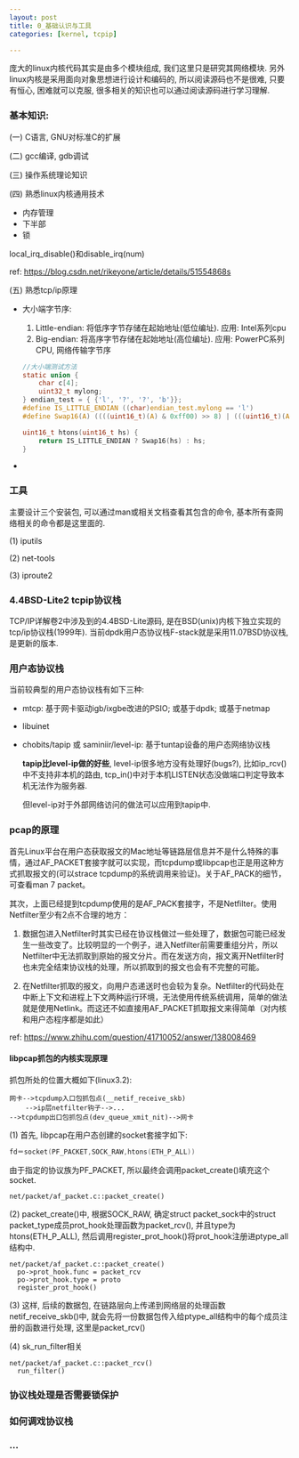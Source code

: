 ```yaml
---
layout: post
title: 0_基础认识与工具
categories: [kernel, tcpip]

---
```


庞大的linux内核代码其实是由多个模块组成, 我们这里只是研究其网络模块. 另外linux内核是采用面向对象思想进行设计和编码的, 所以阅读源码也不是很难, 只要有恒心, 困难就可以克服, 很多相关的知识也可以通过阅读源码进行学习理解.

### 基本知识:

(一) C语言, GNU对标准C的扩展



(二) gcc编译, gdb调试



(三) 操作系统理论知识



(四) 熟悉linux内核通用技术

* 内存管理
* 下半部
* 锁

local_irq_disable()和disable_irq(num)

ref: https://blog.csdn.net/rikeyone/article/details/51554868s

(五) 熟悉tcp/ip原理

* 大小端字节序:

  1) Little-endian: 将低序字节存储在起始地址(低位编址). 应用: Intel系列cpu
  2) Big-endian: 将高序字节存储在起始地址(高位编址). 应用: PowerPC系列CPU, 网络传输字节序

  ```c
  //大小端测试方法
  static union {
      char c[4];
      uint32_t mylong;
  } endian_test = { {'l', '?', '?', 'b'}};
  #define IS_LITTLE_ENDIAN ((char)endian_test.mylong == 'l') 
  #define Swap16(A) ((((uint16_t)(A) & 0xff00) >> 8) | (((uint16_t)(A) & 0x00ff) << 8))
  
  uint16_t htons(uint16_t hs) {
      return IS_LITTLE_ENDIAN ? Swap16(hs) : hs;
  }
  ```

* 

### 工具

主要设计三个安装包, 可以通过man或相关文档查看其包含的命令, 基本所有查网络相关的命令都是这里面的.

(1) iputils

(2) net-tools 

(3) iproute2

### 4.4BSD-Lite2 tcpip协议栈

TCP/IP详解卷2中涉及到的4.4BSD-Lite源码, 是在BSD(unix)内核下独立实现的tcp/ip协议栈(1999年). 当前dpdk用户态协议栈F-stack就是采用11.07BSD协议栈, 是更新的版本.



### 用户态协议栈

当前较典型的用户态协议栈有如下三种:

- mtcp: 基于网卡驱动igb/ixgbe改进的PSIO; 或基于dpdk; 或基于netmap

- libuinet

- chobits/tapip 或 saminiir/level-ip: 基于tuntap设备的用户态网络协议栈

  **tapip比level-ip做的好些**, level-ip很多地方没有处理好(bugs?), 比如ip_rcv()中不支持非本机的路由, tcp_in()中对于本机LISTEN状态没做端口判定导致本机无法作为服务器.

  但level-ip对于外部网络访问的做法可以应用到tapip中.

### pcap的原理

首先Linux平台在用户态获取报文的Mac地址等链路层信息并不是什么特殊的事情，通过AF_PACKET套接字就可以实现，而tcpdump或libpcap也正是用这种方式抓取报文的(可以strace tcpdump的系统调用来验证)。关于AF_PACK的细节，可查看man 7 packet。

其次，上面已经提到tcpdump使用的是AF_PACK套接字，不是Netfilter。使用Netfilter至少有2点不合理的地方：

1. 数据包进入Netfilter时其实已经在协议栈做过一些处理了，数据包可能已经发生一些改变了。比较明显的一个例子，进入Netfilter前需要重组分片，所以Netfilter中无法抓取到原始的报文分片。而在发送方向，报文离开Netfilter时也未完全结束协议栈的处理，所以抓取到的报文也会有不完整的可能。

2. 在Netfilter抓取的报文，向用户态递送时也会较为复杂。Netfilter的代码处在中断上下文和进程上下文两种运行环境，无法使用传统系统调用，简单的做法就是使用Netlink。而这还不如直接用AF_PACKET抓取报文来得简单（对内核和用户态程序都是如此）

ref: https://www.zhihu.com/question/41710052/answer/138008469

#### libpcap抓包的内核实现原理

抓包所处的位置大概如下(linux3.2):

```
网卡-->tcpdump入口包抓包点(__netif_receive_skb)
	-->ip层netfilter钩子-->...
-->tcpdump出口包抓包点(dev_queue_xmit_nit)-->网卡
```

(1) 首先, libpcap在用户态创建的socket套接字如下:

```c
fd＝socket(PF_PACKET,SOCK_RAW,htons(ETH_P_ALL))
```

由于指定的协议族为PF_PACKET, 所以最终会调用packet_create()填充这个socket.

```
net/packet/af_packet.c::packet_create()
```

(2) packet_create()中, 根据SOCK_RAW, 确定struct packet_sock中的struct packet_type成员prot_hook处理函数为packet_rcv(), 并且type为htons(ETH_P_ALL), 然后调用register_prot_hook()将prot_hook注册进ptype_all结构中.

```
net/packet/af_packet.c::packet_create()
  po->prot_hook.func = packet_rcv
  po->prot_hook.type = proto
  register_prot_hook()
```

(3) 这样, 后续的数据包, 在链路层向上传递到网络层的处理函数netif_receive_skb()中, 就会先将一份数据包传入给ptype_all结构中的每个成员注册的函数进行处理, 这里是packet_rcv()

(4) sk_run_filter相关

```
net/packet/af_packet.c::packet_rcv()
  run_filter()
```



### 协议栈处理是否需要锁保护



### 如何调戏协议栈





### ...